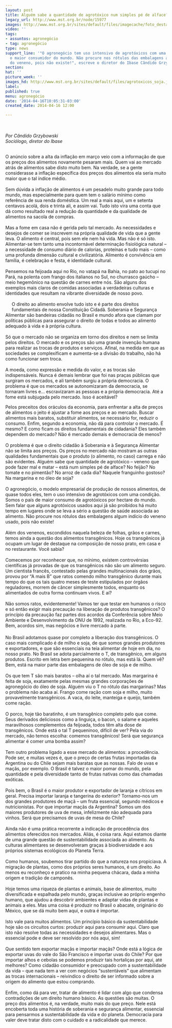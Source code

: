 ```yaml
---
layout: post
title: Alguém sabe a quantidade de agrotóxico num simples pé de alface?
legacy_url: http://www.mst.org.br/node/15977
images: http://www.mst.org.br/sites/default/files/imagecache/foto_destaque/agrotoxicos_soja.jpg
video: ''
tags:
- assuntos: agronegócio
- tag: agronegócio
type: news
support_line: '"O agronegócio tem uso intensivo de agrotóxicos com uma condição. Somos
  o maior consumidor do mundo. Não procure nos rótulos das embalagens algum indício
  do veneno, pois não existe!", escreve o diretor do Ibase Cândido Grzybowski.'
section: 
hat: ''
picture_week: ''
images_hd: http://www.mst.org.br/sites/default/files/agrotoxicos_soja.jpg
label: 
published: true
menu: agronegócio
date: '2014-04-16T10:05:31-03:00'
created_date: 2014-04-16 12:00

---
```

<p><br><br><em>Por Cândido Grzybowski<br>Sociólogo, diretor do Ibase</em></p><p><br>O anúncio sobre a alta da inflação em março veio com a informação de que os preços dos alimentos novamente pesaram mais. Quem vai ao mercado atrás de alimentos sabe disto muito bem. Na verdade, se a gente considerasse a inflação específica dos preços dos alimentos ela seria muito maior que o tal índice médio. <br><br>Sem dúvida a inflação de alimentos é um pesadelo muito grande para todo mundo, mas especialmente para quem tem o salário mínimo como referência de sua renda doméstica. Um real a mais aqui, um e setenta centavos acolá, dois e trinta ali, e assim vai. Tudo isto vira uma conta que dá como resultado real a redução da quantidade e da qualidade de alimentos na sacola de compras.<br><br>Mas a fome em casa não é gerida pelo tal mercado. As necessidades e desejos de comer se inscrevem na própria qualidade de vida que a gente leva. O alimento é central, pois sem ele nem há vida. Mas não é só isto. Alimentar-se tem tanto uma incontornável determinação fisiológica natural – a necessidade de consumo diário de calorias, proteínas e tudo mais – como uma profunda dimensão cultural e civilizatória. Alimento é convivência em família, é celebração e festa, é identidade cultural. <br><br>Pensemos na feijoada aqui no Rio, no vatapá na Bahia, no pato ao tucupi no Pará, na polenta com frango dos italianos no Sul, no churrasco gaúcho – meio hegemônico na questão de carnes entre nós. São alguns dos exemplos mais claros de comidas associadas a verdadeiras culturas e identidades que resultam na vibrante diversidade de nosso povo.&nbsp;<br><br><img style="margin: 10px; float: left;" src="http://www.mst.org.br/sites/default/files/indice_agrotoxicos.png" alt="">O direito ao alimento envolve tudo isto e é parte dos direitos fundamentais de nossa Constituição Cidadã. Soberania e Segurança Alimentar são bandeiras cidadãs no Brasil e mundo afora que clamam por políticas públicas para assegurar o direito de todas e todos ao alimento adequado à vida e à própria cultura.<br><br>Só que o mercado não se organiza em torno dos direitos e nem se limita pelos direitos. O mercado e os preços são uma grande invenção humana para realizar as trocas de produtos e serviços. Afinal, na medida em que as sociedades se complexificam e aumenta-se a divisão do trabalho, não há como funcionar sem troca. <br><br>A moeda, como expressão e medida do valor, e as trocas são indispensáveis. Nunca é demais lembrar que foi nas praças públicas que surgiram os mercados, e ali também surgiu a própria democracia. O problema é que os mercados se autonomizaram da democracia, se tornaram livres e… escravizaram as pessoas e a própria democracia. Até a fome está subjugada pelo mercado. Isso é aceitável?</p><p>Pelos preceitos dos oráculos da economia, para enfrentar a alta de preços de alimentos o jeito é ajustar a fome aos preços e ao mercado. Buscar alimentos mais baratos, substituir alimentos, se necessário for, reduzir o consumo. Enfim, segundo a economia, não dá para controlar o mercado. É mesmo? E como ficam os direitos fundamentais de cidadania? Eles também dependem do mercado? Não é mercado demais e democracia de menos?<br><br>O problema é que o direito cidadão à Soberania e à Segurança Alimentar não se limita aos preços. Os preços no mercado não mostram as outras qualidades fundamentais que o produto (o alimento, no caso) carrega e não são evidentes. Alguém sabe que quantidade de agrotóxico – veneno que pode fazer mal e matar – está num simples pé de alface? No feijão? No tomate e no pimentão? No arroz de cada dia? Naquele franguinho gostoso? Na margarina e no óleo de soja? <br><br>O agronegócio, o modelo empresarial de produção de nossos alimentos, de quase todos eles, tem o uso intensivo de agrotóxicos com uma condição. Somos o país de maior consumo de agrotóxicos por hectare do mundo. Sem falar que alguns agrotóxicos usados aqui já são proibidos há muito tempo em lugares onde se leva a sério a questão de saúde associada ao alimento. Não procure nos rótulos das embalagens algum indício do veneno usado, pois não existe!<br><br>Além dos venenos, escondidos naquela beleza de folhas, grãos e carnes, temos ainda a questão dos alimentos transgênicos. Hoje os transgênicos já ocupam um lugar de destaque na composição de nosso prato, em casa e no restaurante. Você sabia?<br> <br>Comecemos por reconhecer que, no mínimo, existem controvérsias científicas já provadas de que os transgênicos não são um alimento seguro. Um cientista francês, contestado pelas grandes multinacionais dos grãos, provou por “A mais B” que ratos comendo milho transgênico durante mais tempo do que os tais quatro meses de teste estipulados por órgãos reguladores, morrem de câncer simplesmente todos, enquanto os alimentados de outra forma continuam vivos. E aí? <br><br>Não somos ratos, evidentemente! Vamos ter que testar em humanos o risco e só então exigir mais precaução na liberação de produtos transgênicos? O princípio da precaução faz partes dos acordos da Conferência sobre Meio Ambiente e Desenvolvimento da ONU de 1992, realizada no Rio, a Eco-92. Bem, acordos sim, mas negócios e livre mercado à parte.<br><img style="margin: 10px;" src="http://www.mst.org.br/sites/default/files/agrotoxicos_soja_0.jpg" alt=""><br>No Brasil adotamos quase por completo a liberação dos transgênicos. O caso mais complicado é de milho e soja, de que somos grandes produtores e exportadores, e que são essenciais na teia alimentar de hoje em dia, no nosso prato. No Brasil se adota parcialmente o T, de transgênico, em alguns produtos. Escrito em letra bem pequenina no rótulo, mas está lá. Quem vê? Bem, está na maior parte das embalagens de óleo de soja e de milho. <br><br>Os que tem T são mais baratos – olha aí o tal mercado. Mas margarina é feita de soja, exatamente pelas mesmas grandes corporações de agronegócio do óleo de soja. Alguém viu o T no rótulo das margarinas? Mas o problema não acaba aí. Frango come ração com soja e milho, muito provavelmente transgênicos. A vaca, do leite, manteiga e queijo, também come ração. <br><br>O porco, hoje tão baratinho, é um transgênico completo pelo que come. Seus derivados deliciosos como a linguiça, o bacon, o salame e aqueles maravilhosos complementos da feijoada, todos têm alta dose de transgênicos. Onde está o tal T pequeninoo, difícil de ver? Pela via do mercado, não temos escolha: comemos transgênicos! Será que segurança alimentar é comer uma bomba assim?<br><br>Tem outro problema ligado a esse mercado de alimentos: a procedência. Pode ser, e muitas vezes é, que o preço de certas frutas importadas da Argentina ou do Chile sejam mais baratas que as nossas. Falo de uvas e maçãs, por exemplo. O Brasil é talvez o maior pomar do mundo, pela quantidade e pela diversidade tanto de frutas nativas como das chamadas exóticas. <br><br>Pois bem, o Brasil é o maior produtor e exportador de laranja e cítricos em geral. Precisa importar laranja e tangerina do exterior? Tornamo-nos um dos grandes produtores de maçã – um fruta essencial, segundo médicos e nutricionistas. Por que importar maçãs da Argentina? Somos um dos maiores produtores de uva de mesa, infelizmente não adequada para vinhos. Será que precisamos de uvas de mesa do Chile?<br><br>Ainda não é uma prática recorrente a indicação de procedência dos alimentos oferecidos nos mercados. Aliás, é coisa rara. Aqui estamos diante de uma grande questão de sustentabilidade associada ao alimento. As culturas alimentares se desenvolveram graças à biodiversidade e aos próprios sistemas ecológicos do Planeta Terra. <br><br>Como humanos, soubemos tirar partido do que a natureza nos propiciava. A migração de plantas, como dos próprios seres humanos, é um direito. Ao menos eu reconheço e pratico na minha pequena chácara, dada a minha origem e tradição de camponês. <br><br>Hoje temos uma riqueza de plantas e animais, base de alimentos, muito diversificada e espalhada pelo mundo, graças inclusive ao próprio engenho humano, que ajudou a descobrir ambientes e adaptar vidas de plantas e animais a eles. Mas uma coisa é produzir no Brasil o abacate, originário do México, que se dá muito bem aqui, e outra é importar. <br><br>Isto vale para muitos alimentos. Um princípio básico da sustentabilidade hoje são os circuitos curtos: produzir aqui para consumir aqui. Claro que isto não resolve todas as necessidades e desejos alimentares. Mas o essencial pode e deve ser resolvido por nós aqui, sim! <br><br>Que sentido tem exportar maçãs e importar maçãs? Onde está a lógica de exportar uvas do vale do São Francisco e importar uvas do Chile? Por que importar alhos e cebolas se podemos produzir tais hortaliças por aqui, até melhores? Como cidadão consumidor e preocupado com a sustentabilidade da vida – que nada tem a ver com negócios “sustentáveis” que alimentam as trocas internacionais – reivindico o direito de ser informado sobre a origem do alimento que estou comprando.<br><br>Enfim, como dá para ver, tratar de alimento é lidar com algo que condensa contradições de um direito humano básico. As questões são muitas. O preço dos alimentos é, na verdade, muito mais do que preço. Nele está encoberta toda uma história de soberania e segurança alimentar, essencial para pensarmos a sustentabilidade da vida e do planeta. Democracia para valer deve tratar disto com o cuidado e a radicalidade que merece.</p>
